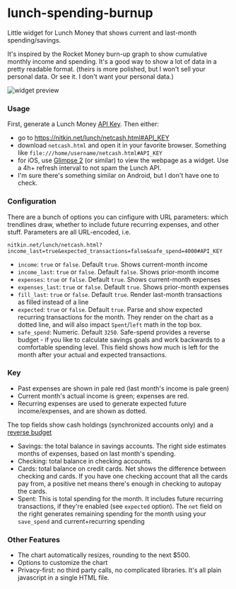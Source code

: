 # lunch-spending-burnup
Little widget for Lunch Money that shows current and last-month spending/savings.

It's inspired by the Rocket Money burn-up graph to show cumulative monthly income
and spending. It's a good way to show a lot of data in a pretty readable format.
(theirs is more polished, but I won't sell your personal data. Or see it.
I don't want your personal data.)

<img alt="widget preview" src="https://github.com/user-attachments/assets/c4cd1a00-06a5-42af-bb75-f2ff44455e42" />

### Usage
First, generate a Lunch Money [API Key](https://my.lunchmoney.app/developers). Then either:
 - go to https://nitkin.net/lunch/netcash.html#API_KEY
 - download `netcash.html` and open it in your favorite browser. Something like
   `file:///home/username/netcash.html#API_KEY`
 - for iOS, use [Glimpse 2](https://apps.apple.com/us/app/glimpse-2/id1524217845) (or similar)
   to view the webpage as a widget. Use a 4h+ refresh interval to not spam the Lunch API.
 - I'm sure there's something similar on Android, but I don't have one to check.

### Configuration
There are a bunch of options you can cinfigure with URL parameters: which trendlines draw,
whether to include future recurring expenses, and other stuff. Parameters are all URL-encoded, i.e.
```
nitkin.net/lunch/netcash.html?income_last=true&expected_transactions=false&safe_spend=4000#API_KEY
```

 - `income`: `true` or `false`. Default `true`. Shows current-month income
 - `income_last`: `true` or `false`. Default `false`. Shows prior-month income
 - `expenses`: `true` or `false`. Default `true`. Shows current-month expenses
 - `expenses_last`: `true` or `false`. Default `true`. Shows prior-month expenses
 - `fill_last`: `true` or `false`. Default `true`. Render last-month transactions as filled instead of a line
 - `expected`: `true` or `false`. Default `true`. Parse and show expected
        recurring transactions for the month. They render on the chart as a dotted line,
        and will also impact `Spent`/`left` math in the top box.
 - `safe_spend`: Numeric. Default `3250`. Safe-spend provides a reverse budget -
        if you like to calculate savings goals and work backwards to
        a comfortable spending level. This field shows how much is left
        for the month after your actual and expected transactions.

### Key
 - Past expenses are shown in pale red (last month's income is pale green)
 - Current month's actual income is green; expenses are red.
 - Recurring expenses are used to generate expected future income/expenses,
   and are shown as dotted.

The top fields show cash holdings (synchronized accounts only) and a [reverse budget](https://lunchmoney.app/blog/pay-yourself-first-reverse-budgeting)
 - Savings: the total balance in savings accounts. The right side
   estimates months of expenses, based on last month's spending.
 - Checking: total balance in checking accounts.
 - Cards: total balance on credit cards. Net shows the difference
   between checking and cards. If you have one checking
   account that all the cards pay from, a positive net means there's
   enough in checking to autopay the cards.
 - Spent: This is total spending for the month. It includes future
   recurring transactions, if they're enabled (see `expected` option).
   The `net` field on the right generates remaining spending for the
   month using your `save_spend` and current+recurring spending 
   
### Other Features
 - The chart automatically resizes, rounding to the next $500.
 - Options to customize the chart
 - Privacy-first: no third party calls, no complicated libraries.
   It's all plain javascript in a single HTML file.


